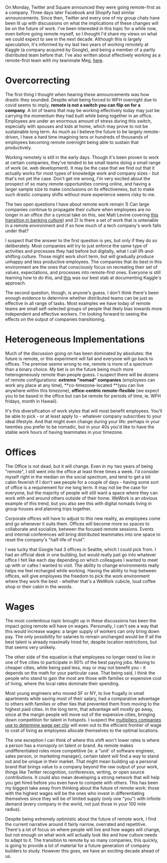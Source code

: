 On Monday, Twitter and Square announced they were going remote-first as a company. Three days later Facebook and Shopify had similar announcements.  Since then, Twitter and every one of my group chats have been lit up with discussions on what the implications of these changes will be on the future of work. I've been interested in this topic for a while now, even before going remote myself, so I thought I'd share my views on what we could expect to see in the next decade. Although this is largely speculation, it's informed by my last two years of working remotely at Kaggle (a company acquired by Google), and being a member of a partly distributed team before that. I've also written about effectively working as a remote-first team with my teammate Meg, [here](/writing/wfh).

# Overcorrecting

The first thing I thought when hearing these announcements was how drastic they sounded. Despite what being forced to WFH overnight due to covid seems to imply, **remote is not a switch you can flip on for a company**. A lot of teams that may be working effectively today may just be carrying the momentum they had built while being together in an office. Employees are under an enormous amount of stress during this switch, especially with spouses and kids at home, which may prove to not be sustainable long term. As much as I believe the future to be largely remote-driven, I have a hard time imagining tens or hundreds of thousands of employees becoming remote overnight being able to sustain that productively.

Working remotely is still in the early days. Though it's been proven to work at certain companies, they've tended to be small teams doing a small range of work (ie. web development). It may be the case that we find out that it actually works for most types of knowledge work and company sizes - but that's not yet the case. Don't get me wrong, I'm very excited about the prospect of so many remote opportunities coming online, and having a larger sample size to make conclusions on its effectiveness, but to make such drastic company shifts without more experience seems risky to me.

The two open questions I have about remote work remain 1) Can large companies continue to propagate their culture when employees are no longer in an office (for a cynical take on this, see Matt Levine covering [this transition in banking culture](https://www.bloomberg.com/opinion/articles/2020-05-21/too-much-money-can-be-bad-for-banks)) and 2) Is there a set of work that is untenable in a remote environment and if so how much of a tech company's work falls under that?

I suspect that the answer to the first question is yes, but only if they do so deliberately. Most companies will try to just enforce the same type of activities and processes they had before but digitally, what I call lift-and-shifting culture. Those might work short term, but will gradually produce unhappy and less productive employees. The companies that do best in this environment are the ones that consciously focus on recreating their set of values, expectations, and processes into remote-first ones. Everyone is still learning how to do this, and [this](/writing/wfh) was our best stab at documenting Kaggle's approach.

The second question, though, is anyone's guess. I don't think there's been enough evidence to determine whether distributed teams can be just as effective in all range of tasks. Most examples we have today of remote teams are small self-selected groups of people that likely bias towards more independent and effective workers. I'm looking forward to seeing the effects on the output of companies transitioning.

# Heterogeneous Implementations

Much of the discussion going on has been dominated by absolutes: the future is remote, or this experiment will fail and everyone will go back to offices. The premise seems wrong to me, remote is more of a spectrum than a binary choice. My bet is on the future being much more heterogeneously remote than people guess. I suspect there will be dozens of remote configurations: **extreme "nomad" companies** (employees can work any place at any time), **co-timezone-located **(you can live anywhere within this timezone), **office-centric remote-flexible** (we expect you to be based in the office but can be remote for periods of time, ie. WFH fridays, month in Hawaii).

It's this diversification of work styles that will most benefit employees. You'll be able to pick - or at least apply to - whatever company subscribes to your ideal lifestyle. And that might even change during your life: perhaps in your twenties you prefer to be nomadic, but in your 40s you'd like to have the stable work hours of having teammates in your timezone.

# Offices

The Office is not dead, but it will change. Even in my two years of being "remote", I still went into the office at least three times a week. I'd consider myself right in the median on the social spectrum, and tend to get a bit cabin feverish if I don't see people for a couple of days - having some sort of office is a requirement for me long term. It may not be the case for everyone, but the majority of people will still want a space where they can work with and around others outside of their home. WeWork is an obvious example of this trend, but you also see this with digital nomads living in group houses and planning trips together.

Corporate offices will have to adjust to this new reality, as employees come and go whenever it suits them. Offices will become more so spaces to collaborate and socialize, between the focused remote sessions. Events and internal conferences will bring distributed teammates into one space to reset the company's "half-life of trust".

I was lucky that Google had 3 offices in Seattle, which I could pick from. I had an official desk in one building, but would really just go into whatever office I felt like each day depending on which colleagues I wanted to meet up with or cafes I wanted to visit. The ability to change environments really helps me feel recharged while working. Having the ability to hop between offices, will give employees the freedom to pick the work environment where they work the best - whether that's a WeWork cubicle, loud coffee shop or their cabin in the woods.

# Wages
The most contentious topic brought up in these discussions has been the impact going remote will have on wages. Personally, I can't see a way that this would increase wages: a larger supply of workers can only bring down pay. The only possibility for salaries to remain unchanged would be if all the best talent is already maximally hired for, despite location restrictions, but that seems very unlikely. 

The other side of the equation is that employees no longer need to live in one of five cities to participate in 90% of the best paying jobs. Moving to cheaper cities, while being paid less, may or may not benefit you - it depends on the math for your particular case. That being said, I think the people who stand to gain the most are those with families or expensive cost of living, where the local rates dominate their spending.

Most young engineers who moved SF or NY, to live frugally in small apartments while saving most of their salary, had a comparative advantage to others with families or other ties that prevented them from moving to the highest paid cities. In the long term, that advantage will mostly go away, since at the margin people will move out of the expensive cities, bringing down competition for talent in hotspots. I suspect the [multipliers companies use to determine wage per city](https://twitter.com/tanayj/status/1263582314681917442) will even out to the efficient frontier of wage to cost of living as employees allocate themselves to the optimal locations.

The one exception I can think of where this shift won't lower rates is where a person has a monopoly on talent or brand. As remote makes undifferentiated roles more competitive (ie. a "unit' of software engineer, sales person, or marketing manager), certain talent will find a way to stand out and be unique in their market. That might mean building up a personal brand that brings value to a company beyond the raw output of your work, things like Twitter recognition, conferences, writing, or open source contributions. It could also mean developing a strong network that will help you get hired before you even have to compete with others. This has been my biggest take away from thinking about the future of remote work: those with the highest wages will be the ones who invest in differentiating themselves since they will be of limited supply (only one "you") with infinite demand (every company in the world, not just those in your 100 mile radius).


Despite being extremely optimistic about the future of remote work, I find the current narrative around it fairly narrow, overrated and repetitive. There's a lot of focus on where people will live and how wages will change, but not enough on what work will actually look like and how culture needs to adapt to it. The transition to remote by so many companies, this quickly, is going to provide a lot of material for a future generation of company builders to study. However this goes, we have an exciting decade ahead of us.
